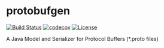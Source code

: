 # protobufgen 
[![Build Status](https://travis-ci.com/stefan-ka/protobufgen.svg?branch=master)](https://travis-ci.com/stefan-ka/protobufgen) [![codecov](https://codecov.io/gh/stefan-ka/protobufgen/branch/master/graph/badge.svg)](https://codecov.io/gh/stefan-ka/protobufgen) [![License](https://img.shields.io/badge/License-Apache%202.0-blue.svg)](https://opensource.org/licenses/Apache-2.0)

A Java Model and Serializer for Protocol Buffers (*.proto files)

